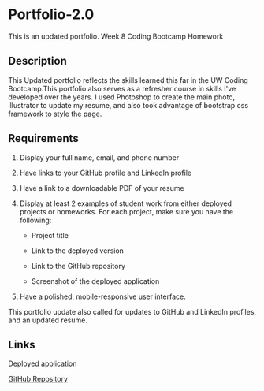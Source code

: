 # Portfolio-2.0
This is an updated portfolio. Week 8 Coding Bootcamp Homework

## Description
This Updated portfolio reflects the skills learned this far in the UW Coding Bootcamp.This portfolio also serves as a refresher course in skills I've developed over the years. I used Photoshop to create the main photo, illustrator to update my resume, and also took advantage of bootstrap css framework to style the page.

## Requirements
1. Display your full name, email, and phone number

2. Have links to your GitHub profile and LinkedIn profile

3. Have a link to a downloadable PDF of your resume

4. Display at least 2 examples of student work from either deployed projects or homeworks. For each project, make sure you have the following:

    * Project title

    * Link to the deployed version

    * Link to the GitHub repository

    * Screenshot of the deployed application

5. Have a polished, mobile-responsive user interface.

This portfolio update also called for updates to GitHub and LinkedIn profiles, and an updated resume.

## Links
[Deployed application](https://bfourgithub.github.io/Portfolio-2.0/)

[GitHub Repository](https://github.com/bfourGitHub/Portfolio-2.0)